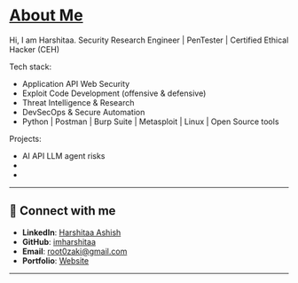 # <u>About Me</u>

Hi, I am Harshitaa. 
Security Research Engineer | PenTester | Certified Ethical Hacker (CEH)  

Tech stack:
- Application API Web Security
- Exploit Code Development (offensive &  defensive)
- Threat Intelligence & Research
- DevSecOps & Secure Automation
- Python | Postman | Burp Suite | Metasploit | Linux | Open Source tools

Projects:
- AI API LLM agent risks
- 
- 


--- 

## 🔗 Connect with me  

- **LinkedIn**: [Harshitaa Ashish](https://www.linkedin.com/in/harshitaa-ashish-85767621a/)  
- **GitHub**: [imharshitaa](https://github.com/imharshitaa)  
- **Email**: root0zaki@gmail.com
- **Portfolio**: [Website]((https://imharshitaa.github.io/root0zaki/))   

---











